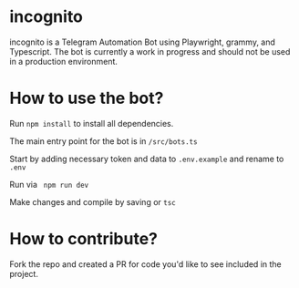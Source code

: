 # incognito

incognito is a Telegram Automation Bot using Playwright, grammy, and Typescript. The bot is currently a work in progress and should not be used in a production environment.

# How to use the bot?

Run ```npm install``` to install all dependencies.

The main entry point for the bot is in ```/src/bots.ts```

Start by adding necessary token and data to ```.env.example``` and rename to ```.env```

Run via ``` npm run dev```

Make changes and compile by saving or ```tsc```

# How to contribute?

Fork the repo and created a PR for code you'd like to see included in the project.
